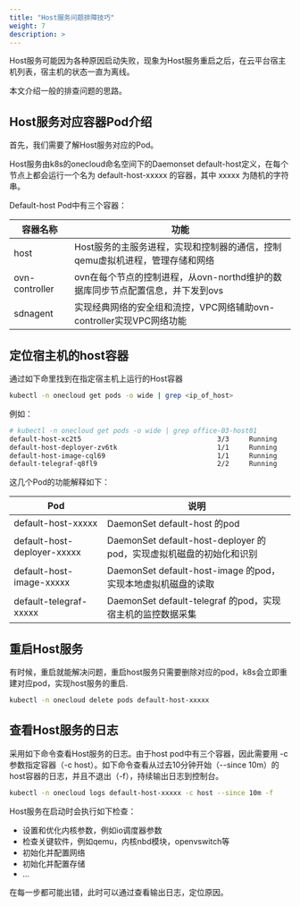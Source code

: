 ```yaml
---
title: "Host服务问题排障技巧"
weight: 7
description: >
---
```


Host服务可能因为各种原因启动失败，现象为Host服务重启之后，在云平台宿主机列表，宿主机的状态一直为离线。

本文介绍一般的排查问题的思路。

## Host服务对应容器Pod介绍

首先，我们需要了解Host服务对应的Pod。

Host服务由k8s的onecloud命名空间下的Daemonset default-host定义，在每个节点上都会运行一个名为 default-host-xxxxx 的容器，其中 xxxxx 为随机的字符串。

Default-host Pod中有三个容器：

| 容器名称       | 功能                                                                           |
|----------------|--------------------------------------------------------------------------------|
| host           | Host服务的主服务进程，实现和控制器的通信，控制qemu虚拟机进程，管理存储和网络   |
| ovn-controller | ovn在每个节点的控制进程，从ovn-northd维护的数据库同步节点配置信息，并下发到ovs |
| sdnagent       | 实现经典网络的安全组和流控，VPC网络辅助ovn-controller实现VPC网络功能           |

## 定位宿主机的host容器

通过如下命里找到在指定宿主机上运行的Host容器

```bash
kubectl -n onecloud get pods -o wide | grep <ip_of_host>
```

例如：
```bash
# kubectl -n onecloud get pods -o wide | grep office-03-host01
default-host-xc2t5                                  3/3     Running            0          4h7m    192.168.222.3     office-03-host01           <none>           <none>
default-host-deployer-zv6tk                         1/1     Running            0          5d15h   10.40.33.249      office-03-host01           <none>           <none>
default-host-image-cql69                            1/1     Running            132        128d    192.168.222.3     office-03-host01           <none>           <none>
default-telegraf-q8fl9                              2/2     Running            40         128d    192.168.222.3     office-03-host01           <none>           <none>
```

这几个Pod的功能解释如下：

| Pod                         | 说明                                                                |
|-----------------------------|---------------------------------------------------------------------|
| default-host-xxxxx          | DaemonSet default-host 的pod                                        |
| default-host-deployer-xxxxx | DaemonSet default-host-deployer 的pod，实现虚拟机磁盘的初始化和识别 |
| default-host-image-xxxxx    | DaemonSet default-host-image 的pod，实现本地虚拟机磁盘的读取        |
| default-telegraf-xxxxx      | DaemonSet default-telegraf 的pod，实现宿主机的监控数据采集          |

## 重启Host服务

有时候，重启就能解决问题，重启host服务只需要删除对应的pod，k8s会立即重建对应pod，实现host服务的重启.

```bash
kubectl -n onecloud delete pods default-host-xxxxx
```

## 查看Host服务的日志

采用如下命令查看Host服务的日志。由于host pod中有三个容器，因此需要用 -c 参数指定容器（-c host）。如下命令查看从过去10分钟开始（--since 10m）的host容器的日志，并且不退出（-f），持续输出日志到控制台。

```bash
kubectl -n onecloud logs default-host-xxxxx -c host --since 10m -f
```

Host服务在启动时会执行如下检查：

* 设置和优化内核参数，例如io调度器参数
* 检查关键软件，例如qemu，内核nbd模块，openvswitch等
* 初始化并配置网络
* 初始化并配置存储
* ...

在每一步都可能出错，此时可以通过查看输出日志，定位原因。
